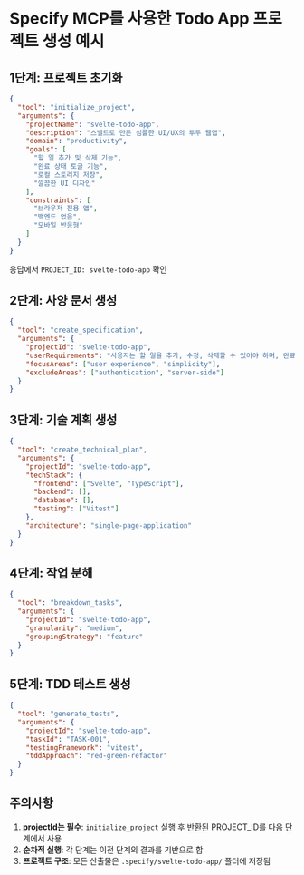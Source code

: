 # Specify MCP를 사용한 Todo App 프로젝트 생성 예시

## 1단계: 프로젝트 초기화

```json
{
  "tool": "initialize_project",
  "arguments": {
    "projectName": "svelte-todo-app",
    "description": "스벨트로 만든 심플한 UI/UX의 투두 웹앱",
    "domain": "productivity",
    "goals": [
      "할 일 추가 및 삭제 기능",
      "완료 상태 토글 기능",
      "로컬 스토리지 저장",
      "깔끔한 UI 디자인"
    ],
    "constraints": [
      "브라우저 전용 앱",
      "백엔드 없음",
      "모바일 반응형"
    ]
  }
}
```

응답에서 `PROJECT_ID: svelte-todo-app` 확인

## 2단계: 사양 문서 생성

```json
{
  "tool": "create_specification",
  "arguments": {
    "projectId": "svelte-todo-app",
    "userRequirements": "사용자는 할 일을 추가, 수정, 삭제할 수 있어야 하며, 완료된 항목은 시각적으로 구분되어야 합니다.",
    "focusAreas": ["user experience", "simplicity"],
    "excludeAreas": ["authentication", "server-side"]
  }
}
```

## 3단계: 기술 계획 생성

```json
{
  "tool": "create_technical_plan",
  "arguments": {
    "projectId": "svelte-todo-app",
    "techStack": {
      "frontend": ["Svelte", "TypeScript"],
      "backend": [],
      "database": [],
      "testing": ["Vitest"]
    },
    "architecture": "single-page-application"
  }
}
```

## 4단계: 작업 분해

```json
{
  "tool": "breakdown_tasks",
  "arguments": {
    "projectId": "svelte-todo-app",
    "granularity": "medium",
    "groupingStrategy": "feature"
  }
}
```

## 5단계: TDD 테스트 생성

```json
{
  "tool": "generate_tests",
  "arguments": {
    "projectId": "svelte-todo-app",
    "taskId": "TASK-001",
    "testingFramework": "vitest",
    "tddApproach": "red-green-refactor"
  }
}
```

## 주의사항

1. **projectId는 필수**: `initialize_project` 실행 후 반환된 PROJECT_ID를 다음 단계에서 사용
2. **순차적 실행**: 각 단계는 이전 단계의 결과를 기반으로 함
3. **프로젝트 구조**: 모든 산출물은 `.specify/svelte-todo-app/` 폴더에 저장됨
